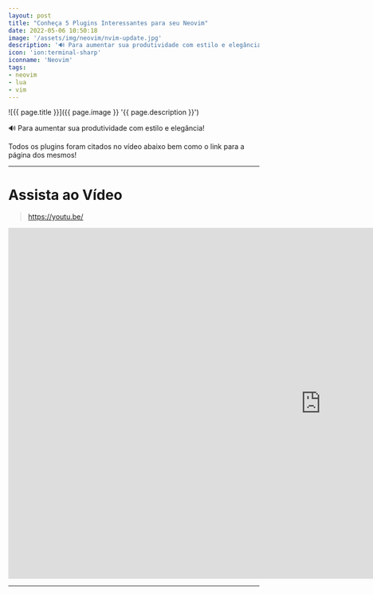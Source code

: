 ```yaml
---
layout: post
title: "Conheça 5 Plugins Interessantes para seu Neovim"
date: 2022-05-06 10:50:18
image: '/assets/img/neovim/nvim-update.jpg'
description: '🔊 Para aumentar sua produtividade com estilo e elegância!'
icon: 'ion:terminal-sharp'
iconname: 'Neovim'
tags:
- neovim
- lua
- vim
---
```


![{{ page.title }}]({{ page.image }} '{{ page.description }}')

🔊 Para aumentar sua produtividade com estilo e elegância!

Todos os plugins foram citados no vídeo abaixo bem como o link para a página dos mesmos!

---

# Assista ao Vídeo
> https://youtu.be/

<iframe width="1253" height="705" src="https://www.youtube.com/embed/F8sVDXvT9vo" title="YouTube video player" frameborder="0" allow="accelerometer; autoplay; clipboard-write; encrypted-media; gyroscope; picture-in-picture" allowfullscreen></iframe>

---
